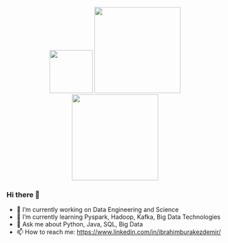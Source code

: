 <div id="header" align="center">
  <img src="https://media.giphy.com/media/M9gbBd9nbDrOTu1Mqx/giphy.gif" width="100"/>
  <img src="https://media.giphy.com/media/Sw7L43eex8cy6MczWC/giphy.gif" width="200"/>
  <img src="https://media.giphy.com/media/xT0BKi1TLjmKiu1HGg/giphy.gif" width="200"/>
</div>

### Hi there 👋

- 🔭 I’m currently working on Data Engineering and Science
- 🌱 I’m currently learning Pyspark, Hadoop, Kafka, Big Data Technologies
- 💬 Ask me about Python, Java, SQL, Big Data
- 📫 How to reach me: https://www.linkedin.com/in/ibrahimburakezdemir/
